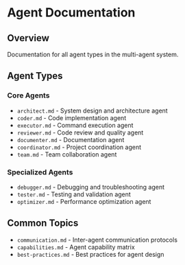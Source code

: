 # Agent Documentation

## Overview
Documentation for all agent types in the multi-agent system.

## Agent Types

### Core Agents
- `architect.md` - System design and architecture agent
- `coder.md` - Code implementation agent
- `executor.md` - Command execution agent
- `reviewer.md` - Code review and quality agent
- `documenter.md` - Documentation agent
- `coordinator.md` - Project coordination agent
- `team.md` - Team collaboration agent

### Specialized Agents
- `debugger.md` - Debugging and troubleshooting agent
- `tester.md` - Testing and validation agent
- `optimizer.md` - Performance optimization agent

## Common Topics
- `communication.md` - Inter-agent communication protocols
- `capabilities.md` - Agent capability matrix
- `best-practices.md` - Best practices for agent design